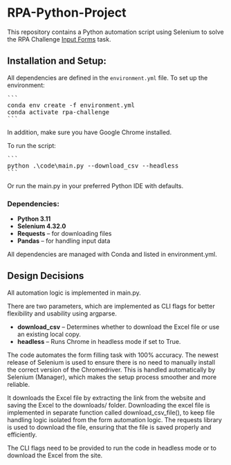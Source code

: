 # RPA-Python-Project
This repository contains a Python automation script using Selenium to solve the RPA Challenge [Input Forms](https://rpachallenge.com/) task.

## Installation and Setup:

All dependencies are defined in the `environment.yml` file. To set up the environment:

<pre>```
conda env create -f environment.yml
conda activate rpa-challenge
``` </pre>

In addition, make sure you have Google Chrome installed.

To run the script:
<pre>```
python .\code\main.py --download_csv --headless
``` </pre>

Or run the main.py in your preferred Python IDE with defaults. 

### Dependencies: 
- **Python 3.11**
- **Selenium 4.32.0**
- **Requests** – for downloading files
- **Pandas** – for handling input data

All dependencies are managed with Conda and listed in environment.yml.

## Design Decisions

All automation logic is implemented in main.py.

There are two parameters, which are implemented as CLI flags for better flexibility and usability using argparse. 

- **download_csv** – Determines whether to download the Excel file or use an existing local copy.
- **headless** – Runs Chrome in headless mode if set to True.

The code automates the form filling task with 100% accuracy. The newest release of Selenium is used to ensure there is no need to manually install the correct version of the Chromedriver. This is handled automatically by Selenium (Manager), which makes the setup process smoother and more reliable. 

It downloads the Excel file by extracting the link from the website and saving the Excel to the downloads/ folder.
Downloading the excel file is implemented in separate function called download_csv_file(), to keep file handling logic isolated from the form automation logic.
The requests library is used to download the file, ensuring that the file is saved properly and efficiently.  

The CLI flags need to be provided to run the code in headless mode or to download the Excel from the site. 
